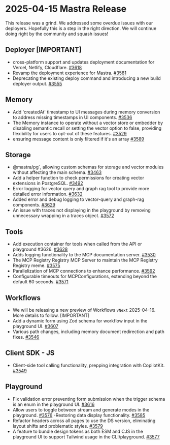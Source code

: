 # 2025-04-15 Mastra Release

This release was a grind. We addressed some overdue issues with our deployers. Hopefully this is a step in the right direction. We will continue doing right by the community and squash issues!

## Deployer [IMPORTANT]

- cross-platform support and updates deployment documentation for Vercel, Netlify, Cloudflare. [#3618](https://github.com/@mastra-ai/@mastra/pull/3618)
- Revamp the deployment experience for Mastra. [#3581](https://github.com/@mastra-ai/@mastra/pull/3581)
- Deprecating the existing deploy command and introducing a new build deployer output. [#3555](https://github.com/@mastra-ai/@mastra/pull/3555)

## Memory

- Add 'createdAt' timestamp to UI messages during memory conversion to address missing timestamps in UI components. [#3536](https://github.com/@mastra-ai/@mastra/pull/3536)
- The Memory instance to operate without a vector store or embedder by disabling semantic recall or setting the vector option to false, providing flexibility for users to opt-out of these features. [#3529](https://github.com/@mastra-ai/@mastra/pull/3529)
- ensuring message content is only filtered if it's an array [#3589](https://github.com/@mastra-ai/@mastra/pull/3589)

## Storage

- @mastra/pg`, allowing custom schemas for storage and vector modules without affecting the main schema. [#3463](https://github.com/@mastra-ai/@mastra/pull/3463)
- Add a helper function to check permissions for creating vector extensions in PostgreSQL. [#3492](https://github.com/@mastra-ai/@mastra/pull/3492)
- Error logging for vector query and graph rag tool to provide more detailed error information. [#3632](https://github.com/@mastra-ai/@mastra/pull/3632)
- Added error and debug logging to vector-query and graph-rag components. [#3629](https://github.com/@mastra-ai/@mastra/pull/3629)
- An issue with traces not displaying in the playground by removing unnecessary wrapping in a traces object. [#3572](https://github.com/@mastra-ai/@mastra/pull/3572)

## Tools

- Add execution container for tools when called from the API or playground #3626. [#3628](https://github.com/@mastra-ai/@mastra/pull/3628)
- Adds logging functionality to the MCP documentation server. [#3530](https://github.com/@mastra-ai/@mastra/pull/3530)
- The MCP Registry Registry MCP Server to maintain the MCP Registry Registry meme. [#3575](https://github.com/@mastra-ai/@mastra/pull/3575)
- Parallelization of MCP connections to enhance performance. [#3592](https://github.com/@mastra-ai/@mastra/pull/3592)
- Configurable timeouts for MCPConfigurations, extending beyond the default 60 seconds. [#3571](https://github.com/@mastra-ai/@mastra/pull/3571)

## Workflows

- We will be releasing a new preview of Workflows `vNext` 2025-04-16. More details to follow. [IMPORTANT]
- Add a dynamic form using Zod schema for workflow input in the playground UI. [#3607](https://github.com/@mastra-ai/@mastra/pull/3607)
- Various path changes, including memory document redirection and path fixes. [#3546](https://github.com/@mastra-ai/@mastra/pull/3546)

## Client SDK - JS

- Client-side tool calling functionality, prepping integration with CopilotKit. [#3549](https://github.com/@mastra-ai/@mastra/pull/3549)

## Playground

- Fix validation error preventing form submission when the trigger schema is an enum in the playground UI. [#3616](https://github.com/@mastra-ai/@mastra/pull/3616)
- Allow users to toggle between stream and generate modes in the playground. [#3576](https://github.com/@mastra-ai/@mastra/pull/3576)
  -Restoring data display functionality. [#3585](https://github.com/@mastra-ai/@mastra/pull/3585)
- Refactor headers across all pages to use the DS version, eliminating layout shifts and problematic styles. [#3579](https://github.com/@mastra-ai/@mastra/pull/3579)
- A feature to bundle design tokens as both ESM and CJS in the playground UI to support Tailwind usage in the CLI/playground. [#3577](https://github.com/@mastra-ai/@mastra/pull/3577)
